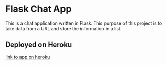 # Flask Chat App

This is a chat application written in Flask. This purpose of this project is to take data from a URL and store the information in a list.

## Deployed on Heroku 
[link to app on heroku](http://flask-chatroom-app-project.herokuapp.com)


